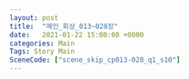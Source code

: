 ```yaml
---
layout: post
title:  "메인_회상_013~028장"
date:   2021-01-22 15:00:00 +0000
categories: Main
Tags: Story Main
SceneCode: ["scene_skip_cp013-028_q1_s10"]
---
```

